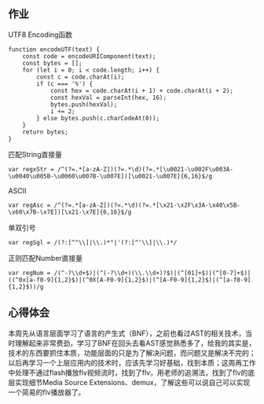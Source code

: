 ## 作业
UTF8 Encoding函数
```
function encodeUTF(text) {
    const code = encodeURIComponent(text);
    const bytes = [];
    for (let i = 0; i < code.length; i++) {
        const c = code.charAt(i);
        if (c === '%') {
            const hex = code.charAt(i + 1) + code.charAt(i + 2);
            const hexVal = parseInt(hex, 16);
            bytes.push(hexVal);
            i += 2;
        } else bytes.push(c.charCodeAt(0));
    }
    return bytes;
}
```
匹配String直接量
```
var regxStr = /^(?=.*[a-zA-Z])(?=.*\d)(?=.*[\u0021-\u002F\u003A-\u0040\u005B-\u0060\u007B-\u007E])[\u0021-\u007E]{6,16}$/g
```
ASCII
```
var regAsc = /^(?=.*[a-zA-Z])(?=.*\d)(?=.*[\x21-\x2F\x3A-\x40\x5B-\x60\x7B-\x7E])[\x21-\x7E]{6,16}$/g
```
单双引号
```
var regSgl = /(?:[^"\\]|\\.)*"|'(?:[^'\\]|\\.)*/
```
正则匹配Number直接量
```
var regNum = /(^-?\\d+$)|(^(-?\\d+)(\\.\\d+)?$)|(^[01]+$)|(^[0-7]+$)|((^0x[a-f0-9]{1,2}$)|(^0X[A-F0-9]{1,2}$)|(^[A-F0-9]{1,2}$)|(^[a-f0-9]{1,2}$))/g
```

## 心得体会
本周先从语言层面学习了语言的产生式（BNF），之前也看过AST的相关技术，当时理解起来非常费劲，学习了BNF在回头去看AST感觉熟悉多了，给我的其实是，技术的东西要抓住本质，功能层面的只是为了解决问题，而问题又是解决不完的；以后再学习一个上层应用内的技术时，应该先学习好基础，找到本质；这周再工作中处理不通过flash播放flv视频流时，找到了flv，用老师的追溯法，找到了flv的底层实现细节Media Source Extensions、demux，了解这些可以说自己可以实现一个简易的flv播放器了。
